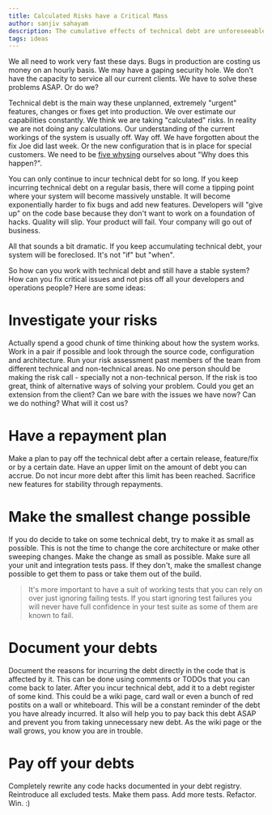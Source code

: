 ```yaml
---
title: Calculated Risks have a Critical Mass
author: sanjiv sahayam
description: The cumulative effects of technical debt are unforeseeable.
tags: ideas
---
```


We all need to work very fast these days. Bugs in production are costing us money on an hourly basis. We may have a gaping security hole. We don't have the capacity to service all our current clients. We have to solve these problems ASAP. Or do we?

Technical debt is the main way these unplanned, extremely "urgent" features, changes or fixes get into production. We over estimate our capabilities constantly. We think we are taking "calculated" risks. In reality we are not doing any calculations. Our understanding of the current workings of the system is usually off. Way off. We have forgotten about the fix Joe did last week. Or the new configuration that is in place for special customers. We need to be [five whysing](http://www.isixsigma.com/tools-templates/cause-effect/determine-root-cause-5-whys) ourselves about "Why does this happen?".

You can only continue to incur technical debt for so long. If you keep incurring technical debt on a regular basis, there will come a tipping point where your system will become massively unstable. It will become exponentially harder to fix bugs and add new features. Developers will "give up" on the code base because they don't want to work on a foundation of hacks. Quality will slip. Your product will fail. Your company will go out of business.

All that sounds a bit dramatic. If you keep accumulating technical debt, your system will be foreclosed. It's not "if" but "when".

So how can you work with technical debt and still have a stable system? How can you fix critical issues and not piss off all your developers and operations people?  Here are some ideas:


# Investigate your risks

Actually spend a good chunk of time thinking about how the system works. Work in a pair if possible and look through the source code, configuration and architecture. Run your risk assessment past members of the team from different technical and non-technical areas. No one person should be making the risk call - specially not a non-technical person. If the risk is too great, think of alternative ways of solving your problem. Could you get an extension from the client? Can we bare with the issues we have now? Can we do nothing? What will it cost us?

# Have a repayment plan

Make a plan to pay off the technical debt after a certain release, feature/fix or by a certain date. Have an upper limit on the amount of debt you can accrue. Do not incur more debt after this limit has been reached. Sacrifice new features for stability through repayments.


# Make the smallest change possible

If you do decide to take on some technical debt, try to make it as small as possible. This is not the time to change the core architecture or make other sweeping changes. Make the change as small as possible. Make sure all your unit and integration tests pass. If they don't, make the smallest change possible to get them to pass or take them out of the build.

 > It's more important to have a suit of working tests that you can rely on over just ignoring failing tests. If you start ignoring test failures you will never have full confidence in your test suite as some of them are known to fail.

# Document your debts

Document the reasons for incurring the debt directly in the code that is affected by it. This can be done using comments or TODOs that you can come back to later. After you incur technical debt, add it to a debt register of some kind. This could be a wiki page, card wall or even a bunch of red postits on a wall or whiteboard. This will be a constant reminder of the debt you have already incurred. It also will help you to pay back this debt ASAP and prevent you from taking unnecessary new debt. As the wiki page or the wall grows, you know you are in trouble.

# Pay off your debts

Completely rewrite any code hacks documented in your debt registry. Reintroduce all excluded tests. Make them pass. Add more tests. Refactor. Win. :)






